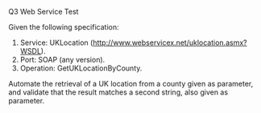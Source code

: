 Q3 Web Service Test

Given the following specification:

1. Service: UKLocation
(http://www.webservicex.net/uklocation.asmx?WSDL).
2. Port: SOAP (any version).
3. Operation: GetUKLocationByCounty.

Automate the retrieval of a UK location from a county given as parameter,
and validate that the result matches a second string, also given as parameter.